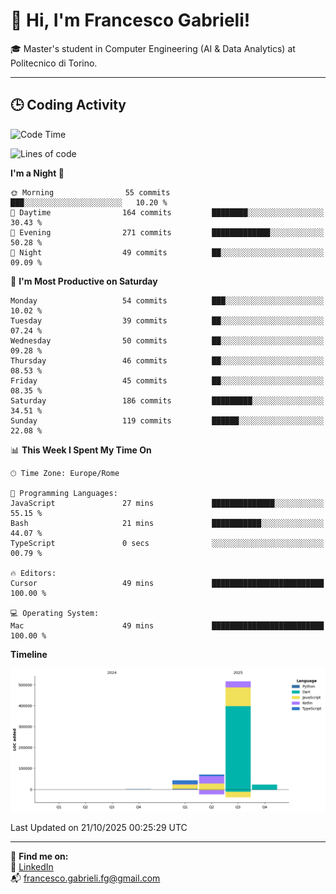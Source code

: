 # 👋 Hi, I'm Francesco Gabrieli!

🎓 Master's student in Computer Engineering (AI & Data Analytics) at Politecnico di Torino.  

---

## 🕒 Coding Activity

<!--START_SECTION:waka-->
![Code Time](http://img.shields.io/badge/Code%20Time-153%20hrs%208%20mins-blue)

![Lines of code](https://img.shields.io/badge/From%20Hello%20World%20I%27ve%20Written-652.1%20thousand%20lines%20of%20code-blue)

**I'm a Night 🦉** 

```text
🌞 Morning                55 commits          ███░░░░░░░░░░░░░░░░░░░░░░   10.20 % 
🌆 Daytime                164 commits         ████████░░░░░░░░░░░░░░░░░   30.43 % 
🌃 Evening                271 commits         █████████████░░░░░░░░░░░░   50.28 % 
🌙 Night                  49 commits          ██░░░░░░░░░░░░░░░░░░░░░░░   09.09 % 
```
📅 **I'm Most Productive on Saturday** 

```text
Monday                   54 commits          ███░░░░░░░░░░░░░░░░░░░░░░   10.02 % 
Tuesday                  39 commits          ██░░░░░░░░░░░░░░░░░░░░░░░   07.24 % 
Wednesday                50 commits          ██░░░░░░░░░░░░░░░░░░░░░░░   09.28 % 
Thursday                 46 commits          ██░░░░░░░░░░░░░░░░░░░░░░░   08.53 % 
Friday                   45 commits          ██░░░░░░░░░░░░░░░░░░░░░░░   08.35 % 
Saturday                 186 commits         █████████░░░░░░░░░░░░░░░░   34.51 % 
Sunday                   119 commits         ██████░░░░░░░░░░░░░░░░░░░   22.08 % 
```


📊 **This Week I Spent My Time On** 

```text
🕑︎ Time Zone: Europe/Rome

💬 Programming Languages: 
JavaScript               27 mins             ██████████████░░░░░░░░░░░   55.15 % 
Bash                     21 mins             ███████████░░░░░░░░░░░░░░   44.07 % 
TypeScript               0 secs              ░░░░░░░░░░░░░░░░░░░░░░░░░   00.79 % 

🔥 Editors: 
Cursor                   49 mins             █████████████████████████   100.00 % 

💻 Operating System: 
Mac                      49 mins             █████████████████████████   100.00 % 
```

**Timeline**

![Lines of Code chart](https://raw.githubusercontent.com/francescogabrieli/francescogabrieli/main/assets/bar_graph.png)


 Last Updated on 21/10/2025 00:25:29 UTC
<!--END_SECTION:waka-->


---



🔗 **Find me on:**  
💼 [LinkedIn](https://www.linkedin.com/in/francesco-gabrieli)  
📬 francesco.gabrieli.fg@gmail.com  



